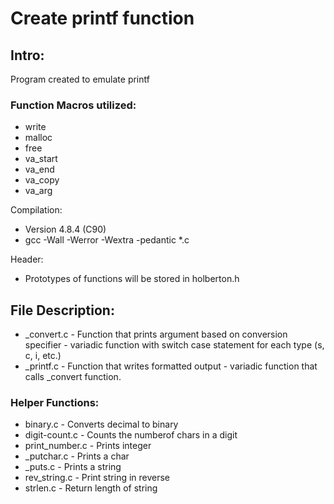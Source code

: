 # Create printf function
## Intro:
Program created to emulate printf
### Function Macros utilized:
* write
* malloc
* free
* va_start
* va_end
* va_copy
* va_arg

Compilation:
* Version  4.8.4 (C90)
* gcc -Wall -Werror -Wextra -pedantic *.c

Header:
* Prototypes of functions will be stored in holberton.h

## File Description:
* _convert.c - Function that prints argument based on conversion specifier -
variadic function with switch case statement for each type (s, c, i, etc.)
* _printf.c - Function that writes formatted output - variadic function that
calls _convert function.
### Helper Functions:
* binary.c - Converts decimal to binary
* digit-count.c - Counts the numberof chars in a digit
* print_number.c - Prints integer
* _putchar.c - Prints a char
* _puts.c - Prints a string
* rev_string.c - Print string in reverse
* strlen.c - Return length of string
